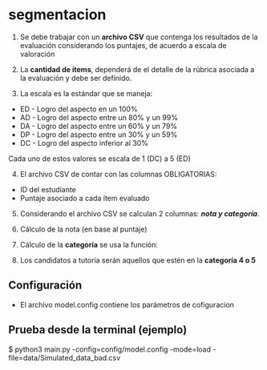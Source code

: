 # segmentacion

1. Se debe trabajar con un **archivo CSV** que contenga los resultados de la evaluación considerando los puntajes, de acuerdo a escala de valoración

2. La **cantidad de ítems**, dependerá de el detalle de la rúbrica asociada a la evaluación y debe ser definido.

3. La escala es la estándar que se maneja:

  + ED - Logro del aspecto en un 100%
  + AD - Logro del aspecto entre un 80% y un 99%
  + DA - Logro del aspecto entre un 60% y un 79%
  + DP - Logro del aspecto entre un 30% y un 59%
  + DC - Logro del aspecto inferior al 30%
  
  Cada uno de estos valores se escala de 1 (DC) a 5 (ED) 

4. El archivo CSV de contar con las columnas OBLIGATORIAS:

  + ID del estudiante 
  + Puntaje asociado a cada ítem evaluado 

5. Considerando el archivo CSV se calculan 2 columnas: ***nota y categoría***.

6. Cálculo de la nota (en base al puntaje)

7. Cálculo de la **categoría** se usa la función:

8. Los candidatos a tutoría serán aquellos que estén en la **categoría 4 o 5**

## Configuración

+ El archivo model.config contiene los parámetros de cofiguracion

## Prueba desde la terminal (ejemplo)

$ python3 main.py -config=config/model.config -mode=load -file=data/Simulated_data_bad.csv
